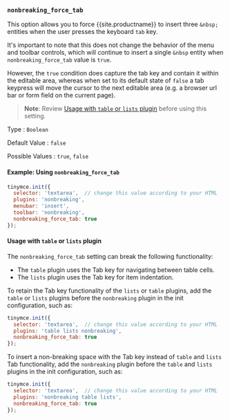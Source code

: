 ### `nonbreaking_force_tab`

This option allows you to force {{site.productname}} to insert three `&nbsp;` entities when the user presses the keyboard `tab` key.

It's important to note that this does not change the behavior of the menu and toolbar controls, which will continue to insert a single `&nbsp` entity when `nonbreaking_force_tab` value is `true`.

However, the `true` condition does capture the tab key and contain it within the editable area, whereas when set to its default state of `false` a tab keypress will move the cursor to the next editable area (e.g. a browser url bar or form field on the current page).

> **Note**: Review [Usage with `table` or `lists` plugin](#usagewithtableorlistsplugin) before using this setting.

Type
: `Boolean`

Default Value
: `false`

Possible Values
: `true`, `false`

#### Example: Using `nonbreaking_force_tab`

```js
tinymce.init({
  selector: 'textarea',  // change this value according to your HTML
  plugins: 'nonbreaking',
  menubar: 'insert',
  toolbar: 'nonbreaking',
  nonbreaking_force_tab: true
});
```

#### Usage with `table` or `lists` plugin

The `nonbreaking_force_tab` setting can break the following functionality:

- The `table` plugin uses the Tab key for navigating between table cells.
- The `lists` plugin uses the Tab key for item indentation.

To retain the Tab key functionality of the `lists` or `table` plugins, add the `table` or `lists` plugins before the `nonbreaking` plugin in the init configuration, such as:

```js
tinymce.init({
  selector: 'textarea',  // change this value according to your HTML
  plugins: 'table lists nonbreaking',
  nonbreaking_force_tab: true
});
```

To insert a non-breaking space with the Tab key instead of `table` and `lists` Tab functionality, add the `nonbreaking` plugin before the `table` and `lists` plugins in the init configuration, such as:

```js
tinymce.init({
  selector: 'textarea',  // change this value according to your HTML
  plugins: 'nonbreaking table lists',
  nonbreaking_force_tab: true
});
```

